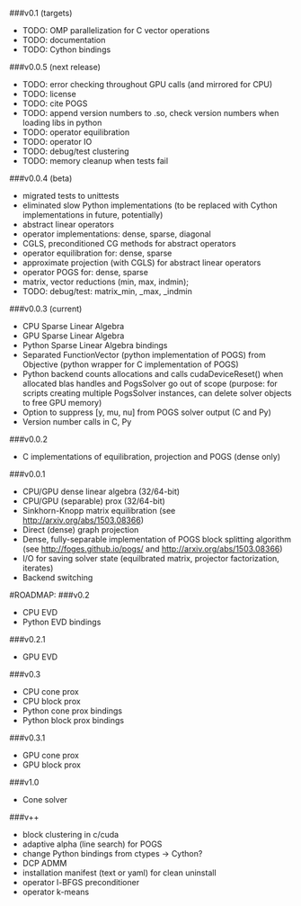 ###v0.1 (targets)
- TODO: OMP parallelization for C vector operations
- TODO: documentation
- TODO: Cython bindings

###v0.0.5 (next release)
- TODO: error checking throughout GPU calls (and mirrored for CPU)
- TODO: license
- TODO: cite POGS
- TODO: append version numbers to .so, check version numbers when loading libs in python
- TODO: operator equilibration
- TODO: operator IO
- TODO: debug/test clustering
- TODO: memory cleanup when tests fail 

###v0.0.4 (beta)
- migrated tests to unittests
- eliminated slow Python implementations (to be replaced with Cython implementations in future, potentially)
- abstract linear operators
- operator implementations: dense, sparse, diagonal
- CGLS, preconditioned CG methods for abstract operators
- operator equilibration for: dense, sparse
- approximate projection (with CGLS) for abstract linear operators
- operator POGS for: dense, sparse
- matrix, vector reductions (min, max, indmin); 
- TODO: debug/test: matrix_min, _max, _indmin

###v0.0.3 (current)
- CPU Sparse Linear Algebra
- GPU Sparse Linear Algebra
- Python Sparse Linear Algebra bindings
- Separated FunctionVector (python implementation of POGS) from Objective (python wrapper for C implementation of POGS)
- Python backend counts allocations and calls cudaDeviceReset() when allocated blas handles and PogsSolver go out of scope (purpose: for scripts creating multiple PogsSolver instances, can delete solver objects to free GPU memory)
- Option to suppress [y, mu, nu] from POGS solver output (C and Py)
- Version number calls in C, Py

###v0.0.2
- C implementations of equilibration, projection and POGS (dense only)

###v0.0.1
- CPU/GPU dense linear algebra (32/64-bit)
- CPU/GPU (separable) prox (32/64-bit)
- Sinkhorn-Knopp matrix equilibration (see http://arxiv.org/abs/1503.08366)
- Direct (dense) graph projection
- Dense, fully-separable implementation of POGS block splitting algorithm (see http://foges.github.io/pogs/ and http://arxiv.org/abs/1503.08366)
- I/O for saving solver state (equilbrated matrix, projector factorization, iterates)
- Backend switching

#ROADMAP:
###v0.2
- CPU EVD
- Python EVD bindings

###v0.2.1
- GPU EVD

###v0.3
- CPU cone prox
- CPU block prox
- Python cone prox bindings
- Python block prox bindings

###v0.3.1
- GPU cone prox
- GPU block prox

###v1.0
- Cone solver

###v++
- block clustering in c/cuda
- adaptive alpha (line search) for POGS
- change Python bindings from ctypes -> Cython?
- DCP ADMM
- installation manifest (text or yaml) for clean uninstall
- operator l-BFGS preconditioner
- operator k-means